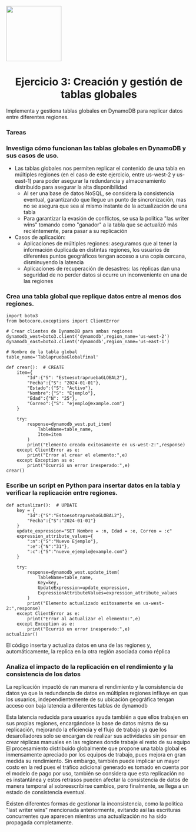 <p align="left""><img src="https://semanadelcannabis.cayetano.edu.pe/assets/img/logo-upch.png" width="150">
<h1 align="center">Ejercicio 3: Creación y gestión de tablas globales</h1>
</p>

<p>
 Implementa y gestiona tablas globales en DynamoDB para replicar datos entre diferentes regiones.
</p>

<h3>
Tareas
</h3>

### Investiga cómo funcionan las tablas globales en DynamoDB y sus casos de uso.

+ Las tablas globales nos permiten replicar el contenido de una tabla en múltiples regiones (en el caso de este ejercicio, entre us-west-2 y us-east-1) para poder asegurar la redundancia y almacenamiento distribuido para asegurar la alta disponibilidad
   - Al ser una base de datos NoSQL, se considera la consistencia eventual, garantizando que llegue un punto de sincronización, mas no se asegura que sea al mismo instante de la actualización de una tabla
   - Para garantizar la evasión de conflictos, se usa la política "las writer wins" tomando como "ganador" a la tabla que se actualizó más reciéntemente, para pasar a su replicación
+ Casos de aplicación:
  - Aplicaciones de múltiples regiones: aseguramos que al tener la información duplicada en distintas regiones, los usuarios de diferentes puntos geográficos tengan acceso a una copia cercana, disminuyendo la latencia
  - Aplicaciones de recuperación de desastres: las réplicas dan una seguridad de no perder datos si ocurre un inconveniente en una de las regiones
    

### Crea una tabla global que replique datos entre al menos dos regiones.
```
import boto3
from botocore.exceptions import ClientError

# Crear clientes de DynamoDB para ambas regiones
dynamodb_west=boto3.client('dynamodb',region_name='us-west-2')
dynamodb_east=boto3.client('dynamodb',region_name='us-east-1')

# Nombre de la tabla global
table_name='TablapruebaGlobalfinal'

def crear():  # CREATE
    item={
        "Id":{"S": "EstoesotrapruebaGLOBAL2"},
        "Fecha":{"S": "2024-01-01"},
        "Estado":{"S": "Activo"},
        "Nombre":{"S": "Ejemplo"},
        "Edad":{"N": "25"},
        "Correo":{"S": "ejemplo@example.com"}
    }
    
    try:
        response=dynamodb_west.put_item(
            TableName=table_name,
            Item=item
        )
        print("Elemento creado exitosamente en us-west-2:",response)
    except ClientError as e:
        print("Error al crear el elemento:",e)
    except Exception as e:
        print("Ocurrió un error inesperado:",e)
crear()
```

### Escribe un script en Python para insertar datos en la tabla y verificar la replicación entre regiones.

```
def actualizar():  # UPDATE
    key = {
        "Id":{"S":"EstoesotrapruebaGLOBAL2"},
        "Fecha":{"S":"2024-01-01"}
    }
    update_expression="SET Nombre = :n, Edad = :e, Correo = :c"
    expression_attribute_values={
        ":n":{"S":"Nuevo Ejemplo"},
        ":e":{"N":"31"},
        ":c":{"S":"nuevo_ejemplo@example.com"}
    }
    
    try:
        response=dynamodb_west.update_item(
            TableName=table_name,
            Key=key,
            UpdateExpression=update_expression,
            ExpressionAttributeValues=expression_attribute_values
        )
        print("Elemento actualizado exitosamente en us-west-2:",response)
    except ClientError as e:
        print("Error al actualizar el elemento:",e)
    except Exception as e:
        print("Ocurrió un error inesperado:",e)
actualizar()

```

El código inserta y actualiza datos en una de las regiones y, automáticamente, la replica en la otra región asociada como réplica

### Analiza el impacto de la replicación en el rendimiento y la consistencia de los datos

La replicación impactó de ran manera el rendimiento y la consistencia de datos ya que la redundancia de datos en múltiples regiones infliuye en que los usuarios, independientemente de su ubicación geográfica tengan acceso con baja latencia a diferentes tablas de dynamodb

Esta latencia reducida para usuarios ayuda también a que ellos trabajen en sus propias regiones, encargándose la base de datos misma de su replicación, mejorando la eficiencia y el flujo de trabajo ya que los desarolladores solo se encargan de realizar sus actividades sin pensar en crear réplicas manuales en las regiones donde trabaje el resto de su equipo
El procesamiento distribuido globalmente que propone una tabla global es inmensamente apreciado por los equipos de trabajo, pues mejora en gran medida su rendimiento. Sin embargo, también puede implicar un mayor costo en la red pues el tráfico adicional generado es tomado en cuenta por el modelo de pago por uso, también se considera que esta replicación no es instantánea y estos retrasos pueden afectar la consistencia de datos de manera temporal al sobreescribirse cambios, pero finalmente, se llega a un estado de consistencia eventual.

Existen diferentes formas de gestionar la inconsistencia, como la política "last writer wins" mencionada anteriormente, evitando así las escrituras concurrentes que aparecen mientras una actualización no ha sido propagada completamente.


